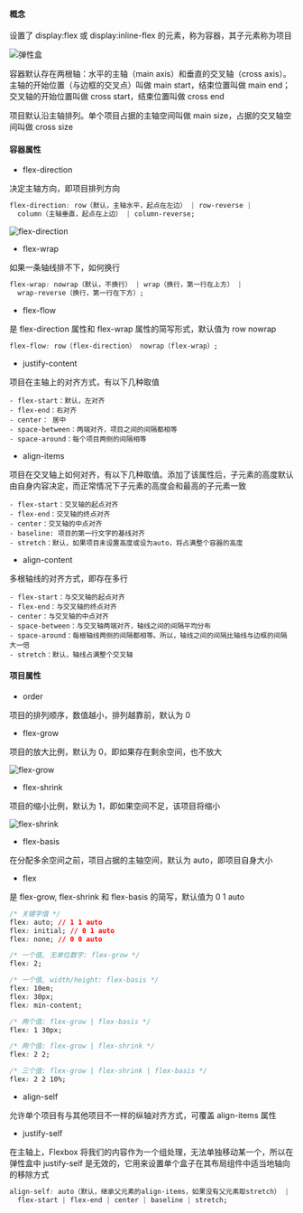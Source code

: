 #### 概念

设置了 display:flex 或 display:inline-flex 的元素，称为容器，其子元素称为项目

![弹性盒](http://www.ruanyifeng.com/blogimg/asset/2015/bg2015071004.png)

容器默认存在两根轴：水平的主轴（main axis）和垂直的交叉轴（cross axis）。主轴的开始位置（与边框的交叉点）叫做 main start，结束位置叫做 main end；交叉轴的开始位置叫做 cross start，结束位置叫做 cross end

项目默认沿主轴排列。单个项目占据的主轴空间叫做 main size，占据的交叉轴空间叫做 cross size

#### 容器属性

- flex-direction

决定主轴方向，即项目排列方向

```css
flex-direction: row（默认，主轴水平，起点在左边） | row-reverse |
  column（主轴垂直，起点在上边） | column-reverse;
```

![flex-direction](http://www.ruanyifeng.com/blogimg/asset/2015/bg2015071005.png)

- flex-wrap

如果一条轴线排不下，如何换行

```css
flex-wrap: nowrap（默认，不换行） | wrap（换行，第一行在上方） |
  wrap-reverse（换行，第一行在下方）;
```

- flex-flow

是 flex-direction 属性和 flex-wrap 属性的简写形式，默认值为 row nowrap

```css
flex-flow: row（flex-direction） nowrap（flex-wrap）;
```

- justify-content

项目在主轴上的对齐方式，有以下几种取值

    - flex-start：默认，左对齐
    - flex-end：右对齐
    - center： 居中
    - space-between：两端对齐，项目之间的间隔都相等
    - space-around：每个项目两侧的间隔相等

- align-items

项目在交叉轴上如何对齐，有以下几种取值。添加了该属性后，子元素的高度默认由自身内容决定，而正常情况下子元素的高度会和最高的子元素一致

    - flex-start：交叉轴的起点对齐
    - flex-end：交叉轴的终点对齐
    - center：交叉轴的中点对齐
    - baseline: 项目的第一行文字的基线对齐
    - stretch：默认，如果项目未设置高度或设为auto，将占满整个容器的高度

- align-content

多根轴线的对齐方式，即存在多行

    - flex-start：与交叉轴的起点对齐
    - flex-end：与交叉轴的终点对齐
    - center：与交叉轴的中点对齐
    - space-between：与交叉轴两端对齐，轴线之间的间隔平均分布
    - space-around：每根轴线两侧的间隔都相等。所以，轴线之间的间隔比轴线与边框的间隔大一倍
    - stretch：默认，轴线占满整个交叉轴

#### 项目属性

- order

项目的排列顺序，数值越小，排列越靠前，默认为 0

- flex-grow

项目的放大比例，默认为 0，即如果存在剩余空间，也不放大

![flex-grow](http://www.ruanyifeng.com/blogimg/asset/2015/bg2015071014.png)

- flex-shrink

项目的缩小比例，默认为 1，即如果空间不足，该项目将缩小

![flex-shrink](http://www.ruanyifeng.com/blogimg/asset/2015/bg2015071015.jpg)

- flex-basis

在分配多余空间之前，项目占据的主轴空间，默认为 auto，即项目自身大小

- flex

是 flex-grow, flex-shrink 和 flex-basis 的简写，默认值为 0 1 auto

```css
/* 关键字值 */
flex: auto; // 1 1 auto
flex: initial; // 0 1 auto
flex: none; // 0 0 auto

/* 一个值, 无单位数字: flex-grow */
flex: 2;

/* 一个值, width/height: flex-basis */
flex: 10em;
flex: 30px;
flex: min-content;

/* 两个值: flex-grow | flex-basis */
flex: 1 30px;

/* 两个值: flex-grow | flex-shrink */
flex: 2 2;

/* 三个值: flex-grow | flex-shrink | flex-basis */
flex: 2 2 10%;
```

- align-self

允许单个项目有与其他项目不一样的纵轴对齐方式，可覆盖 align-items 属性

- justify-self

在主轴上，Flexbox 将我们的内容作为一个组处理，无法单独移动某一个，所以在弹性盒中 justify-self 是无效的，它用来设置单个盒子在其布局组件中适当地轴向的移除方式

```css
align-self: auto（默认，继承父元素的align-items，如果没有父元素取stretch） |
  flex-start | flex-end | center | baseline | stretch;
```
